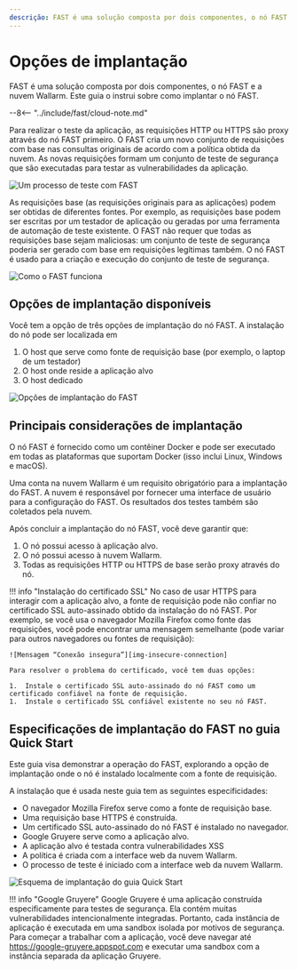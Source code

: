 ```yaml
---
descrição: FAST é uma solução composta por dois componentes, o nó FAST e a nuvem Wallarm. Este guia o instrui sobre como implantar o nó FAST.
---
```


[img-fast-integration]:         ../../images/fast/qsg/en/deployment-options/0-qsg-fast-depl.png
[img-fast-scheme]:              ../../images/fast/qsg/en/deployment-options/1-qsg-fast-work-scheme.png       
[img-fast-deployment-options]:  ../../images/fast/qsg/en/deployment-options/2-qsg-fast-depl-options.png    
[img-insecure-connection]:     ../../images/fast/qsg/common/deployment-options/3-qsg-fast-depl-insecure-cert.png    
[img-qsg-deployment-scheme]:    ../../images/fast/qsg/en/deployment-options/4-qsg-fast-depl-scheme.png
    
[link-https-google-gruyere]:    https://google-gruyere.appspot.com    


# Opções de implantação

FAST é uma solução composta por dois componentes, o nó FAST e a nuvem Wallarm. Este guia o instrui sobre como implantar o nó FAST.

--8<-- "../include/fast/cloud-note.md"

Para realizar o teste da aplicação, as requisições HTTP ou HTTPS são proxy através do nó FAST primeiro. O FAST cria um novo conjunto de requisições com base nas consultas originais de acordo com a política obtida da nuvem. As novas requisições formam um conjunto de teste de segurança que são executadas para testar as vulnerabilidades da aplicação.

![Um processo de teste com FAST][img-fast-integration]

As requisições base (as requisições originais para as aplicações) podem ser obtidas de diferentes fontes. Por exemplo, as requisições base podem ser escritas por um testador de aplicação ou geradas por uma ferramenta de automação de teste existente. O FAST não requer que todas as requisições base sejam maliciosas: um conjunto de teste de segurança poderia ser gerado com base em requisições legítimas também. O nó FAST é usado para a criação e execução do conjunto de teste de segurança.

![Como o FAST funciona][img-fast-scheme]


## Opções de implantação disponíveis

Você tem a opção de três opções de implantação do nó FAST. A instalação do nó pode ser localizada em
1. O host que serve como fonte de requisição base (por exemplo, o laptop de um testador)
2. O host onde reside a aplicação alvo
3. O host dedicado

![Opções de implantação do FAST][img-fast-deployment-options]


## Principais considerações de implantação

O nó FAST é fornecido como um contêiner Docker e pode ser executado em todas as plataformas que suportam Docker (isso inclui Linux, Windows e macOS).

Uma conta na nuvem Wallarm é um requisito obrigatório para a implantação do FAST. A nuvem é responsável por fornecer uma interface de usuário para a configuração do FAST. Os resultados dos testes também são coletados pela nuvem.

Após concluir a implantação do nó FAST, você deve garantir que:
1. O nó possui acesso à aplicação alvo.
2. O nó possui acesso à nuvem Wallarm.
3. Todas as requisições HTTP ou HTTPS de base serão proxy através do nó.

!!! info "Instalação do certificado SSL"
    No caso de usar HTTPS para interagir com a aplicação alvo, a fonte de requisição pode não confiar no certificado SSL auto-assinado obtido da instalação do nó FAST. Por exemplo, se você usa o navegador Mozilla Firefox como fonte das requisições, você pode encontrar uma mensagem semelhante (pode variar para outros navegadores ou fontes de requisição):
    
    ![Mensagem “Conexão insegura”][img-insecure-connection]
    
    Para resolver o problema do certificado, você tem duas opções:

    1.  Instale o certificado SSL auto-assinado do nó FAST como um certificado confiável na fonte de requisição.
    1.  Instale o certificado SSL confiável existente no seu nó FAST.
  
## Especificações de implantação do FAST no guia Quick Start 

Este guia visa demonstrar a operação do FAST, explorando a opção de implantação onde o nó é instalado localmente com a fonte de requisição.

A instalação que é usada neste guia tem as seguintes especificidades:

* O navegador Mozilla Firefox serve como a fonte de requisição base.
* Uma requisição base HTTPS é construída.
* Um certificado SSL auto-assinado do nó FAST é instalado no navegador.
* Google Gruyere serve como a aplicação alvo.
* A aplicação alvo é testada contra vulnerabilidades XSS
* A política é criada com a interface web da nuvem Wallarm.
* O processo de teste é iniciado com a interface web da nuvem Wallarm.

![Esquema de implantação do guia Quick Start][img-qsg-deployment-scheme]

!!! info "Google Gruyere"
    Google Gruyere é uma aplicação construída especificamente para testes de segurança. Ela contém muitas vulnerabilidades intencionalmente integradas. Portanto, cada instância de aplicação é executada em uma sandbox isolada por motivos de segurança. Para começar a trabalhar com a aplicação, você deve navegar até <https://google-gruyere.appspot.com> e executar uma sandbox com a instância separada da aplicação Gruyere.